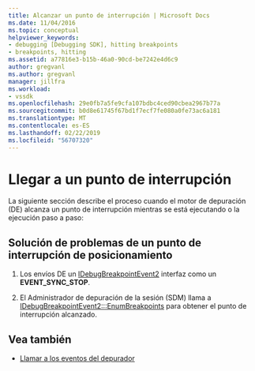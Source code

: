 ```yaml
---
title: Alcanzar un punto de interrupción | Microsoft Docs
ms.date: 11/04/2016
ms.topic: conceptual
helpviewer_keywords:
- debugging [Debugging SDK], hitting breakpoints
- breakpoints, hitting
ms.assetid: a77816e3-b15b-46a0-90cd-be7242e4d6c9
author: gregvanl
ms.author: gregvanl
manager: jillfra
ms.workload:
- vssdk
ms.openlocfilehash: 29e0fb7a5fe9cfa107bdbc4ced90cbea2967b77a
ms.sourcegitcommit: b0d8e61745f67bd1f7ecf7fe080a0fe73ac6a181
ms.translationtype: MT
ms.contentlocale: es-ES
ms.lasthandoff: 02/22/2019
ms.locfileid: "56707320"
---
```

# <a name="hit-a-breakpoint"></a>Llegar a un punto de interrupción
La siguiente sección describe el proceso cuando el motor de depuración (DE) alcanza un punto de interrupción mientras se está ejecutando o la ejecución paso a paso:

## <a name="troubleshoot-a-hit-breakpoint"></a>Solución de problemas de un punto de interrupción de posicionamiento

1.  Los envíos DE un [IDebugBreakpointEvent2](../../extensibility/debugger/reference/idebugbreakpointevent2.md) interfaz como un **EVENT_SYNC_STOP**.

2.  El Administrador de depuración de la sesión (SDM) llama a [IDebugBreakpointEvent2:::EnumBreakpoints](../../extensibility/debugger/reference/idebugbreakpointevent2-enumbreakpoints.md) para obtener el punto de interrupción alcanzado.

## <a name="see-also"></a>Vea también
- [Llamar a los eventos del depurador](../../extensibility/debugger/calling-debugger-events.md)